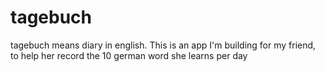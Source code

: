 # tagebuch
tagebuch means diary in english. This is an app I'm building for my friend, to help her record the 10 german word she learns per day
